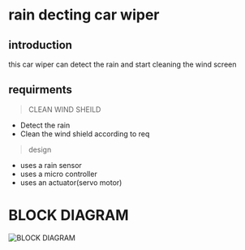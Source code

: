 # rain decting car wiper
## introduction
this car wiper can detect the rain and start cleaning the wind screen
## requirments
> CLEAN WIND SHEILD
- Detect the rain
- Clean the wind shield according to req
> design
- uses a rain sensor 
- uses a micro controller
- uses an actuator(servo motor)
# BLOCK DIAGRAM

![BLOCK DIAGRAM](https://github.com/chittiravi10/M2_EMBSYS/issues/1#issue-1146769089)


